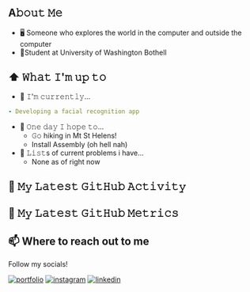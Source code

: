 
## A𝚋𝚘𝚞𝚝 𝙼𝚎
- 🖥 Someone who explores the world in the computer and outside the computer
- 🏫Student at University of Washington Bothell

## ⬆ 𝚆𝚑𝚊𝚝 𝙸'𝚖 𝚞𝚙 𝚝𝚘
- 🔨 𝙸'𝚖 𝚌𝚞𝚛𝚛𝚎𝚗𝚝𝚕𝚢...
```yaml
- Developing a facial recognition app
```
- 🤞 𝙾𝚗𝚎 𝚍𝚊𝚢 𝙸 𝚑𝚘𝚙𝚎 𝚝𝚘...
	- 𝙶𝚘 hiking in Mt St Helens!
	- Install Assembly (oh hell nah)
- 🤔 𝙻𝚒𝚜𝚝s of current problems i have...
	- None as of right now

## 🔔 𝙼𝚢 𝙻𝚊𝚝𝚎𝚜𝚝 𝙶𝚒𝚝𝙷𝚞𝚋 𝙰𝚌𝚝𝚒𝚟𝚒𝚝𝚢



## 🔔 𝙼𝚢 𝙻𝚊𝚝𝚎𝚜𝚝 𝙶𝚒𝚝𝙷𝚞𝚋 𝙼𝚎𝚝𝚛𝚒𝚌𝚜


## 📫 Where to reach out to me
Follow my socials!

[![portfolio](https://img.shields.io/badge/my_portfolio-000?style=for-the-badge&logo=ko-fi&logoColor=white)](http://tristangabrielsantor.com/)
[![instagram](https://img.shields.io/badge/instagram-E4405F?style=for-the-badge&logo=instagram&logoColor=white)](https://www.instagram.com/tan3tan_)
[![linkedin](https://img.shields.io/badge/linkedin-0A66C2?style=for-the-badge&logo=linkedin&logoColor=white)](https://www.linkedin.com/in/tristan-santor-813450269/)


